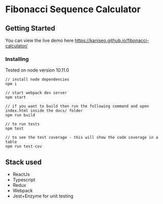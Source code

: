 # Fibonacci Sequence Calculator

## Getting Started
You can view the live demo here https://kaniseo.github.io/fibonacci-calculator/

### Installing
Tested on node version 10.11.0
```
// install node dependencies
npm i

// start webpack dev server
npm start

// if you want to build then run the following command and open index.html inside the docs/ folder
npm run build

// to run tests
npm test

// to see the test coverage - this will show the code coverage in a table
npm run test-cov

```

## Stack used
* ReactJs
* Typescript
* Redux
* Webpack
* Jest+Enzyme for unit testing 
